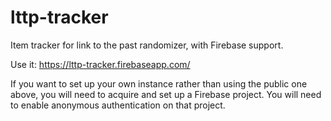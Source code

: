# lttp-tracker
Item tracker for link to the past randomizer, with Firebase support. 

Use it: https://lttp-tracker.firebaseapp.com/

If you want to set up your own instance rather than using the public one above, you will need to acquire and set up a Firebase project. You will need to enable anonymous authentication on that project.